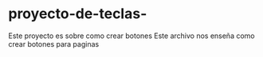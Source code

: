# proyecto-de-teclas-
Este proyecto es sobre como crear botones 
Este  archivo nos enseña como crear botones para paginas 
